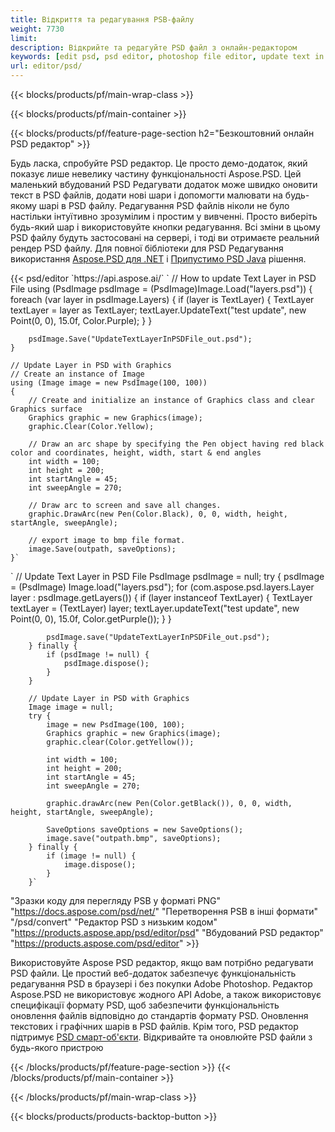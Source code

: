 ```yaml
---
title: Відкриття та редагування PSB-файлу
weight: 7730
limit: 
description: Відкрийте та редагуйте PSD файл з онлайн-редактором
keywords: [edit psd, psd editor, photoshop file editor, update text in psd, update psd, open psd, update text in psd]
url: editor/psd/
---
```


{{< blocks/products/pf/main-wrap-class >}}

{{< blocks/products/pf/main-container >}}

{{< blocks/products/pf/feature-page-section h2="Безкоштовний онлайн PSD редактор" >}}
<p>Будь ласка, спробуйте PSD редактор. Це просто демо-додаток, який показує лише невелику частину функціональності Aspose.PSD. Цей маленький вбудований PSD Редагувати додаток може швидко оновити текст в PSD файлів, додати нові шари і допомогти малювати на будь-якому шарі в PSD файлу. Редагування PSD файлів ніколи не було настільки інтуїтивно зрозумілим і простим у вивченні. Просто виберіть будь-який шар і використовуйте кнопки редагування. Всі зміни в цьому PSD файлу будуть застосовані на сервері, і тоді ви отримаєте реальний рендер PSD файлу. Для повної бібліотеки для PSD Редагування використання <a href="/psd/{{< lang-code >}}net">Aspose.PSD для .NET</a> і <a href="/psd/{{< lang-code >}}java">Припустимо PSD Java</a> рішення. </p>
{{< psd/editor `https://api.aspose.ai/` 
`	// How to update Text Layer in PSD File
	using (PsdImage psdImage = (PsdImage)Image.Load("layers.psd"))
  	{
		foreach (var layer in psdImage.Layers)
		{
			if (layer is TextLayer)
			{
				TextLayer textLayer = layer as TextLayer;
				textLayer.UpdateText("test update", new Point(0, 0), 15.0f, Color.Purple);
			}
		}

		psdImage.Save("UpdateTextLayerInPSDFile_out.psd");
	}
	
	// Update Layer in PSD with Graphics
	// Create an instance of Image
	using (Image image = new PsdImage(100, 100))
	{
		// Create and initialize an instance of Graphics class and clear Graphics surface
		Graphics graphic = new Graphics(image);
		graphic.Clear(Color.Yellow);

		// Draw an arc shape by specifying the Pen object having red black color and coordinates, height, width, start & end angles                 
		int width = 100;
		int height = 200;
		int startAngle = 45;
		int sweepAngle = 270;

		// Draw arc to screen and save all changes.
		graphic.DrawArc(new Pen(Color.Black), 0, 0, width, height, startAngle, sweepAngle);

		// export image to bmp file format.
		image.Save(outpath, saveOptions);
	}` 
`       // Update Text Layer in PSD File
        PsdImage psdImage = null;
        try {
            psdImage = (PsdImage) Image.load("layers.psd");
            for (com.aspose.psd.layers.Layer layer : psdImage.getLayers()) {
                if (layer instanceof TextLayer) {
                    TextLayer textLayer = (TextLayer) layer;
                    textLayer.updateText("test update", new Point(0, 0), 15.0f, Color.getPurple());
                }
            }

            psdImage.save("UpdateTextLayerInPSDFile_out.psd");
        } finally {
            if (psdImage != null) {
                psdImage.dispose();
            }
        }

        // Update Layer in PSD with Graphics
        Image image = null;
        try {
            image = new PsdImage(100, 100);
            Graphics graphic = new Graphics(image);
            graphic.clear(Color.getYellow());

            int width = 100;
            int height = 200;
            int startAngle = 45;
            int sweepAngle = 270;

            graphic.drawArc(new Pen(Color.getBlack()), 0, 0, width, height, startAngle, sweepAngle);

            SaveOptions saveOptions = new SaveOptions();
            image.save("outpath.bmp", saveOptions);
        } finally {
            if (image != null) {
                image.dispose();
            }
        }`	 
"Зразки коду для перегляду PSB у форматі PNG"  "https://docs.aspose.com/psd/net/" 
"Перетворення PSB в інші формати"  "/psd/convert" 
"Редактор PSD з низьким кодом" "https://products.aspose.app/psd/editor/psd" 
"Вбудований PSD редактор" "https://products.aspose.com/psd/editor" >}}
<p>Використовуйте Aspose PSD редактор, якщо вам потрібно редагувати PSD файли. Це простий веб-додаток забезпечує функціональність редагування PSD в браузері і без покупки Adobe Photoshop. Редактор Aspose.PSD не використовує жодного API Adobe, а також використовує специфікації формату PSD, щоб забезпечити функціональність оновлення файлів відповідно до стандартів формату PSD. Оновлення текстових і графічних шарів в PSD файлів. Крім того, PSD редактор підтримує <a href="https://reference.aspose.com/psd/net/aspose.psd.fileformats.psd.layers.smartobjects/smartobjectlayer/">PSD смарт-об'єкти</a>. Відкривайте та оновлюйте PSD файли з будь-якого пристрою</p>

{{< /blocks/products/pf/feature-page-section >}}
{{< /blocks/products/pf/main-container >}}


{{< /blocks/products/pf/main-wrap-class >}}

{{< blocks/products/products-backtop-button >}}

